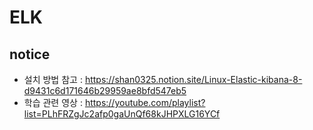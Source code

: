 # ELK

## notice

 - 설치 방법 참고 : https://shan0325.notion.site/Linux-Elastic-kibana-8-d9431c6d171646b29959ae8bfd547eb5
 - 학습 관련 영상 : https://youtube.com/playlist?list=PLhFRZgJc2afp0gaUnQf68kJHPXLG16YCf
 
 
 
